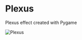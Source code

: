 # Plexus
Plexus effect created with Pygame

![Plexus](https://user-images.githubusercontent.com/72137556/141063306-51b4e6a8-b7c5-45fe-9f5e-1719e69b64bb.jpg)
